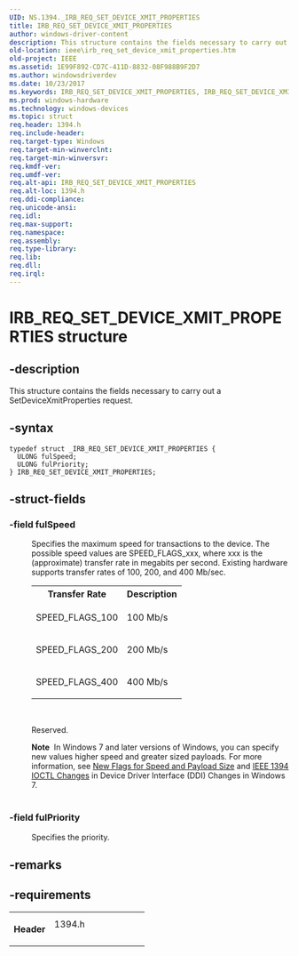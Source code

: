 ```yaml
---
UID: NS.1394._IRB_REQ_SET_DEVICE_XMIT_PROPERTIES
title: IRB_REQ_SET_DEVICE_XMIT_PROPERTIES
author: windows-driver-content
description: This structure contains the fields necessary to carry out a SetDeviceXmitProperties request.
old-location: ieee\irb_req_set_device_xmit_properties.htm
old-project: IEEE
ms.assetid: 1E99F892-CD7C-411D-8832-08F988B9F2D7
ms.author: windowsdriverdev
ms.date: 10/23/2017
ms.keywords: IRB_REQ_SET_DEVICE_XMIT_PROPERTIES, IRB_REQ_SET_DEVICE_XMIT_PROPERTIES
ms.prod: windows-hardware
ms.technology: windows-devices
ms.topic: struct
req.header: 1394.h
req.include-header: 
req.target-type: Windows
req.target-min-winverclnt: 
req.target-min-winversvr: 
req.kmdf-ver: 
req.umdf-ver: 
req.alt-api: IRB_REQ_SET_DEVICE_XMIT_PROPERTIES
req.alt-loc: 1394.h
req.ddi-compliance: 
req.unicode-ansi: 
req.idl: 
req.max-support: 
req.namespace: 
req.assembly: 
req.type-library: 
req.lib: 
req.dll: 
req.irql: 
---
```


# IRB_REQ_SET_DEVICE_XMIT_PROPERTIES structure



## -description
<p>This structure contains the fields necessary to carry out a SetDeviceXmitProperties request.</p>


## -syntax

````
typedef struct _IRB_REQ_SET_DEVICE_XMIT_PROPERTIES {
  ULONG fulSpeed;
  ULONG fulPriority;
} IRB_REQ_SET_DEVICE_XMIT_PROPERTIES;
````


## -struct-fields
<dl>

### -field <b>fulSpeed</b>

<dd>
<p>Specifies the maximum speed for transactions to the device. The possible speed values are SPEED_FLAGS_xxx, where xxx is the (approximate) transfer rate in megabits per second. Existing hardware supports transfer rates of 100, 200, and 400 Mb/sec.</p>
<table>
<tr>
<th>Transfer Rate</th>
<th>Description</th>
</tr>
<tr>
<td>
<p>SPEED_FLAGS_100</p>
</td>
<td>
<p>100 Mb/s</p>
</td>
</tr>
<tr>
<td>
<p>SPEED_FLAGS_200</p>
</td>
<td>
<p>200 Mb/s</p>
</td>
</tr>
<tr>
<td>
<p>SPEED_FLAGS_400</p>
</td>
<td>
<p>400 Mb/s</p>
</td>
</tr>
</table>
<p> </p>
<p>Reserved.</p>
<div class="alert"><b>Note</b>  In Windows 7 and later versions of Windows, you can specify new values higher speed and  greater sized payloads. For more information, see <a href="buses.device_driver_interface__ddi__changes_in_windows_7#speed#speed">New Flags for Speed and Payload Size</a> and <a href="buses.device_driver_interface__ddi__changes_in_windows_7#ioctl#ioctl">IEEE 1394 IOCTL Changes</a> in Device Driver Interface (DDI) Changes in Windows 7.</div>
<div> </div>
</dd>

### -field <b>fulPriority</b>

<dd>
<p>Specifies the priority.</p>
</dd>
</dl>

## -remarks


## -requirements
<table>
<tr>
<th width="30%">
<p>Header</p>
</th>
<td width="70%">
<dl>
<dt>1394.h</dt>
</dl>
</td>
</tr>
</table>